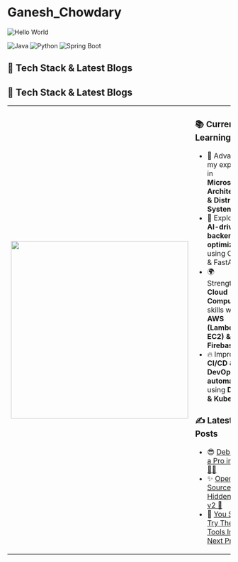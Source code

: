 
# Ganesh_Chowdary

![Hello World](https://raw.githubusercontent.com/yourusername/yourrepo/main/banner.png)

![Java](https://img.shields.io/badge/-Java-000?style=for-the-badge&logo=java)
![Python](https://img.shields.io/badge/-Python-000?style=for-the-badge&logo=python)
![Spring Boot](https://img.shields.io/badge/-Spring%20Boot-000?style=for-the-badge&logo=springboot)




## 🚀 Tech Stack & Latest Blogs

## 🚀 Tech Stack & Latest Blogs

<table>
<tr>
<td width="50%">
<img src="https://github.com/Kiran1689/kiran1689/raw/main/Skills_Animation_Dark.gif" width="400">
</td>
<td width="50%" valign="top">

### 📚 Current Learning
- 🚀 Advancing my expertise in **Microservices Architecture & Distributed Systems**.
- 🤖 Exploring **AI-driven backend optimizations** using OpenAI & FastAPI.
- 🌍 Strengthening **Cloud Computing** skills with **AWS (Lambda, S3, EC2) & Firebase**.
- 🔥 Improving **CI/CD & DevOps automation** using **Docker & Kubernetes**.

### ✍️ Latest Blog Posts
- 😎 [Debug Like a Pro in 2025 🧑‍💻](https://yourblog.com/debugging-2025)
- ✨ [Open-Source Hidden Gems v2 🤯](https://yourblog.com/open-source-tools)
- 🫵 [You Should Try These Tools In Your Next Project](https://yourblog.com/dev-tools)

</td>
</tr>
</table>
